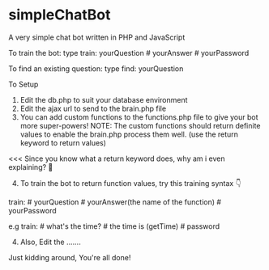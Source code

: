 # simpleChatBot
A very simple chat bot written in PHP and JavaScript

To train the bot:
type     train: yourQuestion # yourAnswer # yourPassword

To find an existing question:
type     find: yourQuestion


To Setup

1. Edit the db.php to suit your database environment
2. Edit the ajax url to send to the brain.php file
3. You can add custom functions to the functions.php file to give your bot more super-powers!
NOTE: The custom functions should return definite values to enable the brain.php process them well. (use the return keyword to return values)

<<< Since you know what a return keyword does, why am i even explaining? 🤔

4. To train the bot to return function values, try this training syntax 👇

train: # yourQuestion # yourAnswer(the name of the function) # yourPassword

e.g
train: # what's the time? # the time is (getTime) # password

4. Also, Edit the .......

Just kidding around, You're all done!
